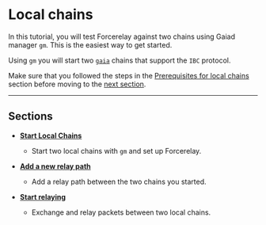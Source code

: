 # Local chains

In this tutorial, you will test Forcerelay against two chains using Gaiad manager `gm`. This is the easiest way to get started.

Using `gm` you will start two [`gaia`](https://github.com/cosmos/gaia) chains that support the `IBC` protocol.

Make sure that you followed the steps in the [Prerequisites for local chains](../pre-requisites/index.md) section before moving to the [next section](./start-local-chains.md).

---

## Sections

* **[Start Local Chains](./start-local-chains.md)**
    * Start two local chains with `gm` and set up Forcerelay.

* **[Add a new relay path](./add-a-new-relay-path.md)**
    * Add a relay path between the two chains you started.

* **[Start relaying](./start-relaying.md)**
    * Exchange and relay packets between two local chains.